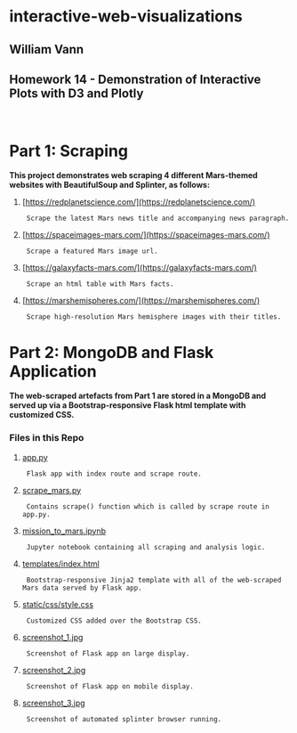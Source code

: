 # interactive-web-visualizations

## William Vann
## Homework 14 - **Demonstration of Interactive Plots with D3 and Plotly**

<br>

# Part 1: Scraping


**This project demonstrates web scraping 4 different Mars-themed websites with BeautifulSoup and Splinter, as follows:**


1. [https://redplanetscience.com/](https://redplanetscience.com/)
        
        Scrape the latest Mars news title and accompanying news paragraph.

2. [https://spaceimages-mars.com/](https://spaceimages-mars.com/)

        Scrape a featured Mars image url.

3. [https://galaxyfacts-mars.com/](https://galaxyfacts-mars.com/)

        Scrape an html table with Mars facts.

4. [https://marshemispheres.com/](https://marshemispheres.com/)

        Scrape high-resolution Mars hemisphere images with their titles.


# Part 2: MongoDB and Flask Application

**The web-scraped artefacts from Part 1 are stored in a MongoDB and served up via a Bootstrap-responsive Flask html template with customized CSS.**  

### Files in this Repo

1. [app.py](app.py)

        Flask app with index route and scrape route.

2. [scrape_mars.py](scrape_mars.py)

        Contains scrape() function which is called by scrape route in app.py.

3. [mission_to_mars.ipynb](mission_to_mars.ipynb)

        Jupyter notebook containing all scraping and analysis logic.

4. [templates/index.html](templates/index.html)

        Bootstrap-responsive Jinja2 template with all of the web-scraped Mars data served by Flask app.

5. [static/css/style.css](static/css/style.css)

        Customized CSS added over the Bootstrap CSS. 

6. [screenshot_1.jpg](screenshot_1.jpg)

        Screenshot of Flask app on large display.

7. [screenshot_2.jpg](screenshot_2.jpg)

        Screenshot of Flask app on mobile display.

8. [screenshot_3.jpg](screenshot_3.jpg) 

        Screenshot of automated splinter browser running.





